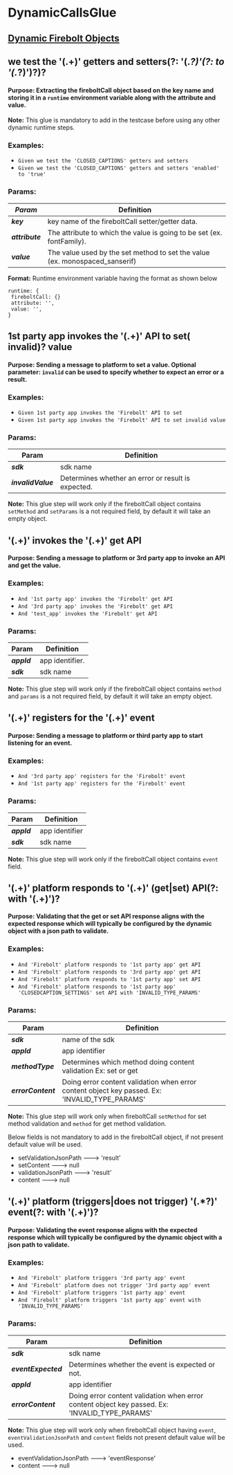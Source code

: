 # DynamicCallsGlue

## [Dynamic Firebolt Objects](../../fixtures/docs/dynamicObjects.md)

## we test the '(.+)' getters and setters(?: '(.*?)'(?: to '(.*?)')?)?
#### Purpose: Extracting the fireboltCall object based on the key name and storing it in a `runtime` environment variable along with the attribute and value.

**Note:** This glue is mandatory to add in the testcase before using any other dynamic runtime steps.

### Examples:

- `Given we test the 'CLOSED_CAPTIONS' getters and setters`
- `Given we test the 'CLOSED_CAPTIONS' getters and setters 'enabled' to 'true'`

### Params:

| **_Param_**     | **Definition**                                                              |
| --------------- | --------------------------------------------------------------------------- |
| **_key_**       | key name of the fireboltCall setter/getter data.                            |
| **_attribute_** | The attribute to which the value is going to be set (ex. fontFamily).       |
| **_value_**     | The value used by the set method to set the value (ex. monospaced_sanserif) |

**Format:** Runtime environment variable having the format as shown below

```
runtime: {
 fireboltCall: {}
 attribute: '',
 value: '',
}
```

## 1st party app invokes the '(.+)' API to set( invalid)? value

#### Purpose: Sending a message to platform to set a value. Optional parameter: `invalid` can be used to specify whether to expect an error or a result.

### Examples:

- `Given 1st party app invokes the 'Firebolt' API to set`
- `Given 1st party app invokes the 'Firebolt' API to set invalid value`

### Params:

| **Param**          | **Definition**                                     |
| ------------------ | -------------------------------------------------- |
| **_sdk_**          | sdk name                                           |
| **_invalidValue_** | Determines whether an error or result is expected. |

**Note:** This glue step will work only if the fireboltCall object contains `setMethod` and `setParams` is a not required field, by default it will take an empty object.


## '(.+)' invokes the '(.+)' get API

#### Purpose: Sending a message to platform or 3rd party app to invoke an API and get the value.

### Examples:

- `And '1st party app' invokes the 'Firebolt' get API`
- `And '3rd party app' invokes the 'Firebolt' get API`
- `And 'test_app' invokes the 'Firebolt' get API`

### Params:

| **Param**   | **Definition**  |
| ----------- | --------------- |
| **_appId_** | app identifier. |
| **_sdk_**   | sdk name        |

**Note:** This glue step will work only if the fireboltCall object contains `method` and `params` is a not required field, by default it will take an empty object.

## '(.+)' registers for the '(.+)' event

#### Purpose: Sending a message to platform or third party app to start listening for an event.

### Examples:

- `And '3rd party app' registers for the 'Firebolt' event`
- `And '1st party app' registers for the 'Firebolt' event`

### Params:

| **Param**   | **Definition** |
| ----------- | -------------- |
| **_appId_** | app identifier |
| **_sdk_**   | sdk name       |

**Note:** This glue step will work only if the fireboltCall object contains `event` field.


## '(.+)' platform responds to '(.+)' (get|set) API(?: with '(.+)')?

#### Purpose: Validating that the get or set API response aligns with the expected response which will typically be configured by the dynamic object with a json path to validate.

### Examples:

- `And 'Firebolt' platform responds to '1st party app' get API`
- `And 'Firebolt' platform responds to '3rd party app' get API`
- `And 'Firebolt' platform responds to '1st party app' set API`
- `And 'Firebolt' platform responds to '1st party app' 'CLOSEDCAPTION_SETTINGS' set API with 'INVALID_TYPE_PARAMS'`

### Params:

| **Param**          | **Definition**                                                                                 |
| ------------------ | ---------------------------------------------------------------------------------------------- |
| **_sdk_**          | name of the sdk                                                                                |
| **_appId_**        | app identifier                                                                                 |
| **_methodType_**   | Determines which method doing content validation Ex: set or get                                |
| **_errorContent_** | Doing error content validation when error content object key passed. Ex: 'INVALID_TYPE_PARAMS' |

**Note:** This glue step will work only when fireboltCall `setMethod` for set method validation and `method` for get method validation.

Below fields is not mandatory to add in the fireboltCall object, if not present default value will be used.
- setValidationJsonPath ---> 'result'
- setContent ---> null
- validationJsonPath ---> 'result'
- content ---> null

## '(.+)' platform (triggers|does not trigger) '(.\*?)' event(?: with '(.+)')?

#### Purpose: Validating the event response aligns with the expected response which will typically be configured by the dynamic object with a json path to validate.

### Examples:

- `And 'Firebolt' platform triggers '3rd party app' event`
- `And 'Firebolt' platform does not trigger '3rd party app' event`
- `And 'Firebolt' platform triggers '1st party app' event`
- `And 'Firebolt' platform triggers '1st party app' event with 'INVALID_TYPE_PARAMS'`

### Params:

| **Param**           | **Definition**                                                                                 |
| ------------------- | ---------------------------------------------------------------------------------------------- |
| **_sdk_**           | sdk name                                                                                       |
| **_eventExpected_** | Determines whether the event is expected or not.                                               |
| **_appId_**         | app identifier                                                                                 |
| **_errorContent_**  | Doing error content validation when error content object key passed. Ex: 'INVALID_TYPE_PARAMS' |

**Note:** This glue step will work only when fireboltCall object having `event`, `eventValidationJsonPath` and `content` fields not present default value will be used.
- eventValidationJsonPath ---> 'eventResponse'
- content ---> null
